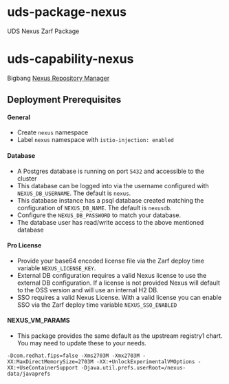 # uds-package-nexus
UDS Nexus Zarf Package

# uds-capability-nexus
Bigbang [Nexus Repository Manager](https://repo1.dso.mil/big-bang/product/packages/nexus)

## Deployment Prerequisites

#### General

- Create `nexus` namespace
- Label `nexus` namespace with `istio-injection: enabled`

#### Database

- A Postgres database is running on port `5432` and accessible to the cluster
- This database can be logged into via the username configured with `NEXUS_DB_USERNAME`. The default is `nexus`.
- This database instance has a psql database created matching the configuration of `NEXUS_DB_NAME`. The default is `nexusdb`.
- Configure the `NEXUS_DB_PASSWORD` to match your database.
- The database user has read/write access to the above mentioned database

#### Pro License
- Provide your base64 encoded license file via the Zarf deploy time variable `NEXUS_LICENSE_KEY`.
- External DB configuration requires a valid Nexus license to use the external DB configuration. If a license is not provided Nexus will default to the OSS version and will use an internal H2 DB.
- SSO requires a valid Nexus License. With a valid license you can enable SSO via the Zarf deploy time variable `NEXUS_SSO_ENABLED`

#### NEXUS_VM_PARAMS
- This package provides the same default as the upstream registry1 chart. You may need to update these to your needs.

`-Dcom.redhat.fips=false -Xms2703M -Xmx2703M -XX:MaxDirectMemorySize=2703M -XX:+UnlockExperimentalVMOptions -XX:+UseContainerSupport -Djava.util.prefs.userRoot=/nexus-data/javaprefs`